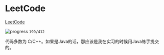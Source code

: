 # LeetCode 

[LeetCode](https://leetcode.com/problemset/algorithms/)

![progress](http://progressed.io/bar/48)  `199/412`

代码多数为 C/C++。如果是Java的话，那应该是我在实习的时候用Java练手提交的。




